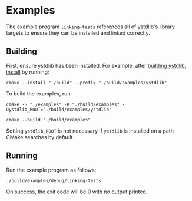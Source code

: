 # Examples

The example program `linking-tests` references all of ystdlib's library targets to ensure they can
be installed and linked correctly.

## Building

First, ensure ystdlib has been installed. For example, after
[building ystdlib](../README.md#building), [install](../README.md#installing) by running:

```shell
cmake --install "./build" --prefix "./build/examples/ystdlib"
```

To build the examples, run:

```shell
cmake -S "./examples" -B "./build/examples" -Dystdlib_ROOT="./build/examples/ystdlib"

cmake --build "./build/examples"
```

Setting `ystdlib_ROOT` is not necessary if `ystdlib` is installed on a path CMake searches by
default.

## Running

Run the example program as follows:

```shell
./build/examples/debug/linking-tests
```

On success, the exit code will be 0 with no output printed.
